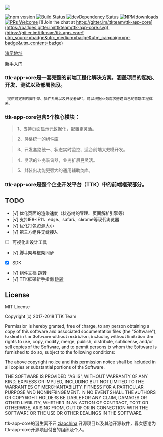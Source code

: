 

  ![](https://thethreekingdoms.github.io/ttk-ppt/core.png)



[![npm version](https://img.shields.io/npm/v/ttk-app-core.svg)](https://www.npmjs.com/package/ttk-app-core)
[![Build Status](https://img.shields.io/travis/thethreekingdoms/ttk-app-core/master.svg)](https://travis-ci.org/thethreekingdoms/ttk-app-core)
[![devDependency Status](https://img.shields.io/david/dev/thethreekingdoms/ttk-app-core.svg)](https://david-dm.org/thethreekingdoms/ttk-app-core#info=devDependencies)
[![NPM downloads](http://img.shields.io/npm/dm/ttk-app-core.svg?style=flat)](https://npmjs.org/package/ttk-app-core)
[![PRs Welcome](https://img.shields.io/badge/PRs-welcome-brightgreen.svg)](https://github.com/thethreekingdoms/ttk-app-core/pulls)
[![Join the chat at https://gitter.im/ttkteam/ttk-app-core](https://badges.gitter.im/ttkteam/ttk-app-core.svg)](https://gitter.im/ttkteam/ttk-app-core?utm_source=badge&utm_medium=badge&utm_campaign=pr-badge&utm_content=badge)
 
[演示地址](https://thethreekingdoms.github.io/html/#/ttk-edf-app-root/ttk-edf-app-login)

[新手入门](https://www.kancloud.cn/test001001/ttk-guide/754594)
  ### ttk-app-core是一套完整的前端工程化解决方案，涵盖项目的起始、开发、测试以及部署阶段。
  ### 
  ``` 提供可定制的脚手架、插件系统以及开发者API，可以根据业务需求搭建自己的前端工程体系。```
  

  ### ttk-app-core包含5个核心模块：   ###

> 1、支持页面显示元数据化，配置更灵活。

> 2、风格统一的组件库

> 3、开发套路统一、状态实时监控、适合前端大规模开发。

> 4、灵活的业务装饰器，业务扩展更灵活。

> 5、封装出功能更强大的通用辅助类库。

  ### ttk-app-core是整个企业开发平台（TTK）中的前端框架部分。  ###

## TODO

- [√] 优化页面的渲染速度（状态树的管理、页面解析引擎等）
- [√] 支持IE8-IE11、edge、safari、chrome等现代浏览器
- [√] 优化打包资源大小
- [√] 第三方组件无缝接入
- [ ] 可视化UI设计工具
- [√] 脚手架与框架同步
- [X] SDK
- [√] 组件文档 [跳转](https://thethreekingdoms.github.io/ttk-component/)
- [√] TTK框架新手指南 [跳转](https://www.kancloud.cn/test001001/ttk-guide/)
## License

MIT License

Copyright (c) 2017-2018 TTK Team

Permission is hereby granted, free of charge, to any person obtaining a copy
of this software and associated documentation files (the "Software"), to deal
in the Software without restriction, including without limitation the rights
to use, copy, modify, merge, publish, distribute, sublicense, and/or sell
copies of the Software, and to permit persons to whom the Software is
furnished to do so, subject to the following conditions:

The above copyright notice and this permission notice shall be included in all
copies or substantial portions of the Software.

THE SOFTWARE IS PROVIDED "AS IS", WITHOUT WARRANTY OF ANY KIND, EXPRESS OR
IMPLIED, INCLUDING BUT NOT LIMITED TO THE WARRANTIES OF MERCHANTABILITY,
FITNESS FOR A PARTICULAR PURPOSE AND NONINFRINGEMENT. IN NO EVENT SHALL THE
AUTHORS OR COPYRIGHT HOLDERS BE LIABLE FOR ANY CLAIM, DAMAGES OR OTHER
LIABILITY, WHETHER IN AN ACTION OF CONTRACT, TORT OR OTHERWISE, ARISING FROM,
OUT OF OR IN CONNECTION WITH THE SOFTWARE OR THE USE OR OTHER DEALINGS IN THE
SOFTWARE.

  ttk-app-core的诞生离不开 [ziaochina](https://github.com/ziaochina/) 开源项目以及其他开源软件，再次感谢为ttk-app-core开源项目付出的组织及个人。
 


